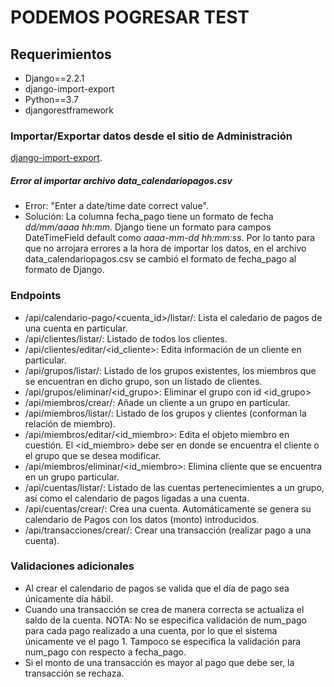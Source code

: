 # PODEMOS POGRESAR TEST

## Requerimientos
- Django==2.2.1
- django-import-export
- Python==3.7
- djangorestframework

### Importar/Exportar datos desde el sitio de Administración
[django-import-export](https://django-import-export.readthedocs.io/en/latest/api_admin.html).

##### Error al importar archivo data_calendariopagos.csv
- Error: "Enter a date/time date correct value".
- Solución: La columna fecha_pago tiene un formato de fecha *dd/mm/aaaa hh:mm*. Django tiene un formato para campos
DateTimeField default como *aaaa-mm-dd hh:mm:ss*. Por lo tanto para que no arrojara errores a la hora de importar
los datos, en el archivo data_calendariopagos.csv se cambió el formato de fecha_pago al formato de Django.

### Endpoints
- /api/calendario-pago/<cuenta_id>/listar/: Lista el caledario de pagos de una cuenta en particular.
- /api/clientes/listar/: Listado de todos los clientes.
- /api/clientes/editar/<id_cliente>: Edita información de un cliente en particular.
- /api/grupos/listar/: Listado de los grupos existentes, los miembros que se encuentran en dicho grupo, son un listado de clientes.
- /api/grupos/eliminar/<id_grupo>: Eliminar el grupo con id <id_grupo>
- /api/miembros/crear/: Añade un cliente a un grupo en particular.
- /api/miembros/listar/: Listado de los grupos y clientes (conforman la relación de miembro).
- /api/miembros/editar/<id_miembro>: Edita el objeto miembro en cuestión. El <id_miembro> debe ser en donde se encuentra el cliente o el grupo que se desea modificar.
- /api/miembros/eliminar/<id_miembro>: Elimina cliente que se encuentra en un grupo particular.
- /api/cuentas/listar/: Listado de las cuentas pertenecimientes a un grupo, así como el calendario de pagos ligadas a una cuenta.
- /api/cuentas/crear/: Crea una cuenta. Automáticamente se genera su calendario de Pagos con los datos (monto) introducidos.
- /api/transacciones/crear/: Crear una transacción (realizar pago a una cuenta).

### Validaciones adicionales
- Al crear el calendario de pagos se valida que el día de pago sea únicamente día hábil.
- Cuando una transacción se crea de manera correcta se actualiza el saldo de la cuenta. NOTA: No se especifica validación de num_pago para cada pago realizado a una cuenta, por lo que el sistema únicamente ve el pago 1. Tampoco se especifica la validación para num_pago con respecto a fecha_pago.
- Si el monto de una transacción es mayor al pago que debe ser, la transacción se rechaza.
